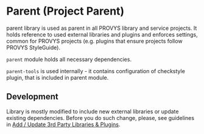 # Parent (Project Parent)

parent library is used as parent in all PROVYS library and service projects. It holds reference to
used external libraries and plugins and enforces settings, common for PROVYS projects (e.g. plugins
that ensure projects follow PROVYS StyleGuide).

`parent` module holds all necessary dependencies.

`parent-tools` is used internally - it contains configuration of checkstyle plugin, that is included
in parent module.

## Development

Library is mostly modified to include new external libraries or update existing dependencies.
Before you do such change, please, see guidelines in
[Add / Update 3rd Party Libraries & Plugins](https://provys-wiki.dcit.cz/doku.php?id=development:java:tutorials:operations:update_parent).
